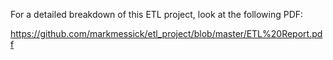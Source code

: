 For a detailed breakdown of this ETL project, look at the following PDF:

https://github.com/markmessick/etl_project/blob/master/ETL%20Report.pdf
